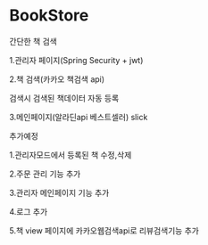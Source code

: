 # BookStore

간단한 책 검색

1.관리자 페이지(Spring Security + jwt)

2.책 검색(카카오 책검색 api)

검색시 검색된 책데이터 자동 등록

3.메인페이지(알라딘api 베스트셀러) slick

추가예정

1.관리자모드에서 등록된 책 수정,삭제

2.주문 관리 기능 추가

3.관리자 메인페이지 기능 추가

4.로그 추가

5.책 view 페이지에 카카오웹검색api로 리뷰검색기능 추가
